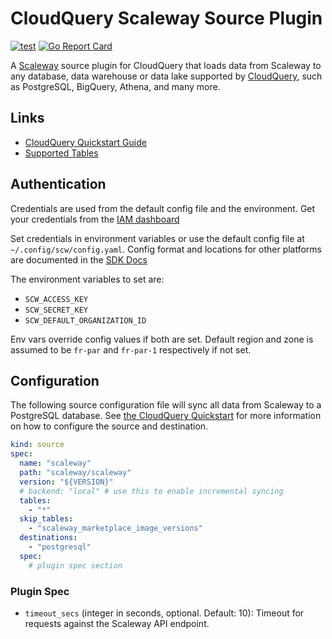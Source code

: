 # CloudQuery Scaleway Source Plugin

[![test](https://github.com/scaleway/cq-source-scaleway/actions/workflows/test.yaml/badge.svg)](https://github.com/scaleway/cq-source-scaleway/actions/workflows/test.yaml)
[![Go Report Card](https://goreportcard.com/badge/github.com/scaleway/cq-source-scaleway)](https://goreportcard.com/report/github.com/scaleway/cq-source-scaleway)

A [Scaleway](https://scaleway.com/) source plugin for CloudQuery that loads data from Scaleway to any database, data warehouse or data lake supported by [CloudQuery](https://www.cloudquery.io/), such as PostgreSQL, BigQuery, Athena, and many more.

## Links

 - [CloudQuery Quickstart Guide](https://www.cloudquery.io/docs/quickstart)
 - [Supported Tables](docs/tables/README.md)

## Authentication

Credentials are used from the default config file and the environment. Get your credentials from the [IAM dashboard](https://console.scaleway.com/iam/api-keys)

Set credentials in environment variables or use the default config file at `~/.config/scw/config.yaml`. Config format and locations for other platforms are documented in the [SDK Docs](https://github.com/scaleway/scaleway-sdk-go/tree/master/scw#scaleway-config)

The environment variables to set are:
  - `SCW_ACCESS_KEY`
  - `SCW_SECRET_KEY`
  - `SCW_DEFAULT_ORGANIZATION_ID`

Env vars override config values if both are set. Default region and zone is assumed to be `fr-par` and `fr-par-1` respectively if not set.

## Configuration

The following source configuration file will sync all data from Scaleway to a PostgreSQL database. See [the CloudQuery Quickstart](https://www.cloudquery.io/docs/quickstart) for more information on how to configure the source and destination.

```yaml
kind: source
spec:
  name: "scaleway"
  path: "scaleway/scaleway"
  version: "${VERSION}"
  # backend: "local" # use this to enable incremental syncing
  tables: 
    - "*"
  skip_tables:
    - "scaleway_marketplace_image_versions"
  destinations: 
    - "postgresql"
  spec:
    # plugin spec section
```

### Plugin Spec

- `timeout_secs` (integer in seconds, optional. Default: 10):
  Timeout for requests against the Scaleway API endpoint.
